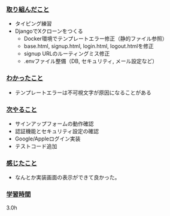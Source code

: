 ### <u>取り組んだこと</u>
- タイピング練習
- DjangoでXクローンをつくる
  - Docker環境でテンプレートエラー修正（静的ファイル参照）
  - base.html, signup.html, login.html, logout.htmlを修正
  - signup URLのルーティングミス修正
  - .envファイル整備（DB, セキュリティ, メール設定など）

### <u>わかったこと</u>
- テンプレートエラーは不可視文字が原因になることがある

### <u>次やること</u>
- サインアップフォームの動作確認
- 認証機能とセキュリティ設定の確認
- Google/Appleログイン実装
- テストコード追加

### <u>感じたこと</u>
- なんとか実装画面の表示ができて良かった。

### <u>学習時間</u>
3.0h
